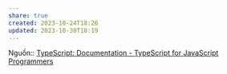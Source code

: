 ```yaml
---
share: true
created: 2023-10-24T18:26
updated: 2023-10-30T18:19
---
```

Nguồn:: [TypeScript: Documentation - TypeScript for JavaScript Programmers](https://www.typescriptlang.org/docs/handbook/typescript-in-5-minutes.html)
